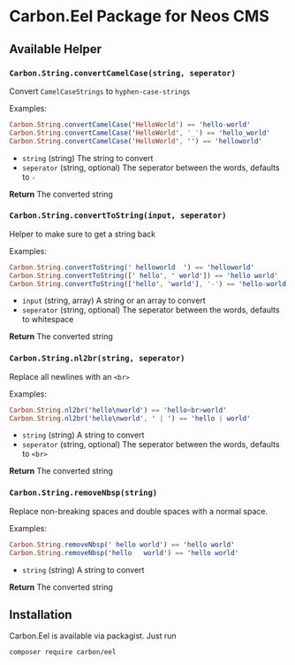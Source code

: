 # Carbon.Eel Package for Neos CMS

## Available Helper

### `Carbon.String.convertCamelCase(string, seperator)`

Convert `CamelCaseStrings` to `hyphen-case-strings`

Examples:

```elm
Carbon.String.convertCamelCase('HelloWorld') == 'hello-world'
Carbon.String.convertCamelCase('HelloWorld', '_') == 'hello_world'
Carbon.String.convertCamelCase('HelloWorld', '') == 'helloworld'
```

*   `string` (string) The string to convert
*   `seperator` (string, optional) The seperator between the words, defaults to `-`

**Return** The converted string

### `Carbon.String.convertToString(input, seperator)`

Helper to make sure to get a string back

Examples:

```elm
Carbon.String.convertToString(' helloworld  ') == 'helloworld'
Carbon.String.convertToString([' hello', ' world']) == 'hello world'
Carbon.String.convertToString(['hello', 'world'], '-') == 'hello-world'
```

*   `input` (string, array) A string or an array to convert
*   `seperator` (string, optional) The seperator between the words, defaults to whitespace

**Return** The converted string

### `Carbon.String.nl2br(string, seperator)`

Replace all newlines with an `<br>`

Examples:

```elm
Carbon.String.nl2br('hello\nworld') == 'hello<br>world'
Carbon.String.nl2br('hello\nworld', ' | ') == 'hello | world'
```

*   `string` (string) A string to convert
*   `seperator` (string, optional) The seperator between the words, defaults to `<br>`

**Return** The converted string

### `Carbon.String.removeNbsp(string)`

Replace non-breaking spaces and double spaces with a normal space.

Examples:

```elm
Carbon.String.removeNbsp(' hello world') == 'hello world'
Carbon.String.removeNbsp('hello   world') == 'hello world'
```

*   `string` (string) A string to convert

**Return** The converted string

## Installation

Carbon.Eel is available via packagist. Just run

```bash
composer require carbon/eel
```

